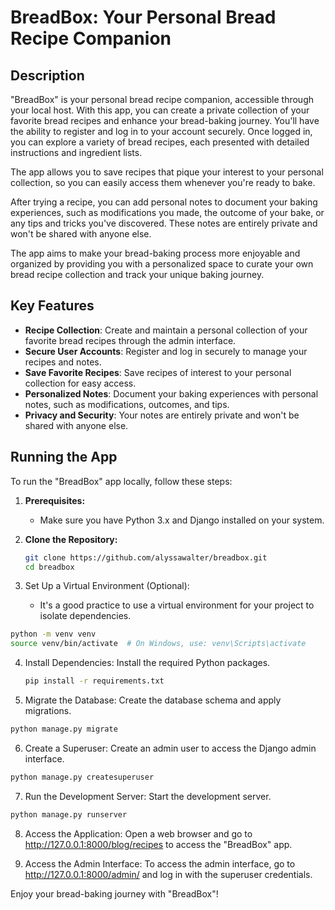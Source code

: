 # BreadBox: Your Personal Bread Recipe Companion

## Description
"BreadBox" is your personal bread recipe companion, accessible through your local host. With this app, you can create a private collection of your favorite bread recipes and enhance your bread-baking journey. You'll have the ability to register and log in to your account securely. Once logged in, you can explore a variety of bread recipes, each presented with detailed instructions and ingredient lists.

The app allows you to save recipes that pique your interest to your personal collection, so you can easily access them whenever you're ready to bake.

After trying a recipe, you can add personal notes to document your baking experiences, such as modifications you made, the outcome of your bake, or any tips and tricks you've discovered. These notes are entirely private and won't be shared with anyone else.

The app aims to make your bread-baking process more enjoyable and organized by providing you with a personalized space to curate your own bread recipe collection and track your unique baking journey.

## Key Features
- **Recipe Collection**: Create and maintain a personal collection of your favorite bread recipes through the admin interface.
- **Secure User Accounts**: Register and log in securely to manage your recipes and notes.
- **Save Favorite Recipes**: Save recipes of interest to your personal collection for easy access.
- **Personalized Notes**: Document your baking experiences with personal notes, such as modifications, outcomes, and tips.
- **Privacy and Security**: Your notes are entirely private and won't be shared with anyone else.


## Running the App
To run the "BreadBox" app locally, follow these steps:

1. **Prerequisites:**
   - Make sure you have Python 3.x and Django installed on your system.

2. **Clone the Repository:**
   ```bash
   git clone https://github.com/alyssawalter/breadbox.git
   cd breadbox
   ```
   
3. Set Up a Virtual Environment (Optional):
   - It's a good practice to use a virtual environment for your project to isolate dependencies.
  ```bash
  python -m venv venv
  source venv/bin/activate  # On Windows, use: venv\Scripts\activate
```

4. Install Dependencies:
    Install the required Python packages.
   ```bash
   pip install -r requirements.txt

5. Migrate the Database:
    Create the database schema and apply migrations.
  ```bash
  python manage.py migrate
```

6. Create a Superuser:
    Create an admin user to access the Django admin interface.
  ```bash
  python manage.py createsuperuser
```

7. Run the Development Server:
    Start the development server.
  ```bash
  python manage.py runserver
```

8. Access the Application:
    Open a web browser and go to http://127.0.0.1:8000/blog/recipes to access the "BreadBox" app.

9. Access the Admin Interface:
    To access the admin interface, go to http://127.0.0.1:8000/admin/ and log in with the superuser credentials.


Enjoy your bread-baking journey with "BreadBox"!
